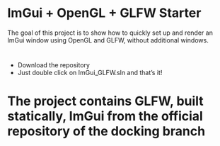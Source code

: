 # ImGui + OpenGL + GLFW Starter

The goal of this project is to show how to quickly set up and render an ImGui window using OpenGL and GLFW, without additional windows.

# 

 - Download the repository
 - Just double click on ImGui_GLFW.sln and that’s it!
#

# The project contains GLFW, built statically, ImGui from the official repository of the docking branch
